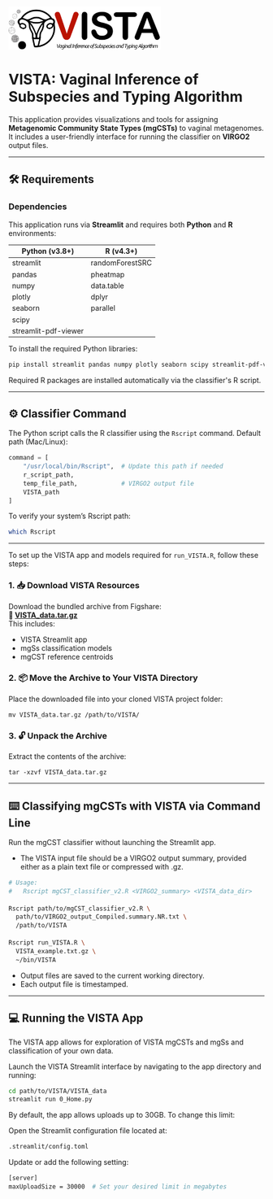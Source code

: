 <img src="assets/VISTA_logo.jpg" alt="VISTA Logo" width="300"/>

# VISTA: Vaginal Inference of Subspecies and Typing Algorithm

This application provides visualizations and tools for assigning **Metagenomic Community State Types (mgCSTs)** to vaginal metagenomes. It includes a user-friendly interface for running the classifier on **VIRGO2** output files.

---

## 🛠 Requirements

### Dependencies

This application runs via **Streamlit** and requires both **Python** and **R** environments:

<div align="center">

| Python (v3.8+)         | R (v4.3+)          |
|------------------------|--------------------|
| streamlit              | randomForestSRC    |
| pandas                 | pheatmap           |
| numpy                  | data.table         |
| plotly                 | dplyr              |
| seaborn                | parallel           |
| scipy                  |                    |
| streamlit-pdf-viewer   |                    |

</div>

To install the required Python libraries:

```bash
pip install streamlit pandas numpy plotly seaborn scipy streamlit-pdf-viewer
```

Required R packages are installed automatically via the classifier's R script.

---

## ⚙️ Classifier Command

The Python script calls the R classifier using the `Rscript` command. Default path (Mac/Linux):

```python
command = [
    "/usr/local/bin/Rscript",  # Update this path if needed
    r_script_path,
    temp_file_path,            # VIRGO2 output file
    VISTA_path
]
```

To verify your system’s Rscript path:

```bash
which Rscript
```

---

To set up the VISTA app and models required for `run_VISTA.R`, follow these steps:

### 1. 📥 Download VISTA Resources

Download the bundled archive from Figshare:  
**🔗 [VISTA_data.tar.gz](https://figshare.com/ndownloader/files/57689476)**  
This includes:  
- VISTA Streamlit app  
- mgSs classification models  
- mgCST reference centroids  

### 2. 📦 Move the Archive to Your VISTA Directory

Place the downloaded file into your cloned VISTA project folder:

    mv VISTA_data.tar.gz /path/to/VISTA/

### 3. 🔓 Unpack the Archive

Extract the contents of the archive:

    tar -xzvf VISTA_data.tar.gz

---

## ⌨️ Classifying mgCSTs with VISTA via Command Line

Run the mgCST classifier without launching the Streamlit app.
- The VISTA input file should be a VIRGO2 output summary, provided either as a plain text file or compressed with .gz.
```bash
# Usage:
#   Rscript mgCST_classifier_v2.R <VIRGO2_summary> <VISTA_data_dir>

Rscript path/to/mgCST_classifier_v2.R \
  path/to/VIRGO2_output_Compiled.summary.NR.txt \
  /path/to/VISTA

Rscript run_VISTA.R \
  VISTA_example.txt.gz \
  ~/bin/VISTA
```

- Output files are saved to the current working directory.
- Each output file is timestamped.

---
## 💻 Running the VISTA App
The VISTA app allows for exploration of VISTA mgCSTs and mgSs and classification of your own data. 

Launch the VISTA Streamlit interface by navigating to the app directory and running:

```bash
cd path/to/VISTA/VISTA_data
streamlit run 0_Home.py
```

By default, the app allows uploads up to 30GB. To change this limit:

Open the Streamlit configuration file located at:
```bash
.streamlit/config.toml
```
Update or add the following setting:
```bash
[server]
maxUploadSize = 30000  # Set your desired limit in megabytes
```

